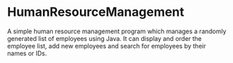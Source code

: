 # HumanResourceManagement
A simple human resource management program which manages a randomly generated list of employees using Java. It can display and order the employee list, add new employees and search for employees by their names or IDs.
